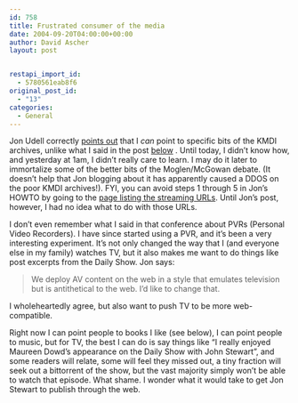 ```yaml
---
id: 758
title: Frustrated consumer of the media
date: 2004-09-20T04:00:00+00:00
author: David Ascher
layout: post


restapi_import_id:
  - 5780561eab8f6
original_post_id:
  - "13"
categories:
  - General
---
```

Jon Udell correctly [points out](http://weblog.infoworld.com/udell/2004/08/18.html#a1062) that I _can_ point to specific bits of the <span class="caps">KMDI</span> archives, unlike what I said in the post [below](http://www.ascher.ca/blog/index.cgi/computing/opensource/kmdi.html) . Until today, I didn&#8217;t know how, and yesterday at 1am, I didn&#8217;t really care to learn. I may do it later to immortalize some of the better bits of the Moglen/McGowan debate. (It doesn&#8217;t help that Jon blogging about it has apparently caused a <span class="caps">DDOS</span> on the poor <span class="caps">KMDI</span> archives!). <span class="caps">FYI</span>, you can avoid steps 1 through 5 in Jon&#8217;s <span class="caps">HOWTO</span> by going to the [page listing the streaming URLs](http://osconf.kmdi.utoronto.ca/stand_alone.htm). Until Jon&#8217;s post, however, I had no idea what to do with those URLs.

I don&#8217;t even remember what I said in that conference about PVRs (Personal Video Recorders). I have since started using a <span class="caps">PVR</span>, and it&#8217;s been a very interesting experiment. It&#8217;s not only changed the way that I (and everyone else in my family) watches TV, but it also makes me want to do things like post excerpts from the Daily Show. Jon says:

> We deploy AV content on the web in a style that emulates television but is antithetical to the web. I&#8217;d like to change that.

I wholeheartedly agree, but also want to push TV to be more web-compatible.

Right now I can point people to books I like (see below), I can point people to music, but for TV, the best I can do is say things like &#8220;I really enjoyed Maureen Dowd&#8217;s appearance on the Daily Show with John Stewart&#8221;, and some readers will relate, some will feel they missed out, a tiny fraction will seek out a bittorrent of the show, but the vast majority simply won&#8217;t be able to watch that episode. What shame. I wonder what it would take to get Jon Stewart to publish through the web.
